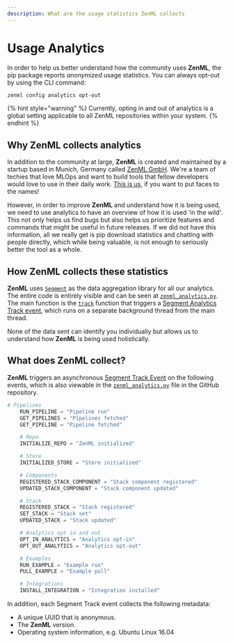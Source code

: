 ```yaml
---
description: What are the usage statistics ZenML collects
---
```


# Usage Analytics

In order to help us better understand how the community uses **ZenML**, the pip
package reports _anonymized_ usage statistics. You can always opt-out by using
the CLI command:

```bash
zenml config analytics opt-out
```

{% hint style="warning" %} Currently, opting in and out of analytics is a global
setting applicable to all ZenML repositories within your system. {% endhint %}

## Why ZenML collects analytics <a href="motivation" id="motivation"></a>

In addition to the community at large, **ZenML** is created and maintained by a
startup based in Munich, Germany called [ZenML GmbH](https://zenml.io). We're a
team of techies that love MLOps and want to build tools that fellow developers
would love to use in their daily work. [This is us](https://zenml.io/company#CompanyTeam), if
you want to put faces to the names!

However, in order to improve **ZenML** and understand how it is being used, we
need to use analytics to have an overview of how it is used 'in the wild'. This
not only helps us find bugs but also helps us prioritize features and commands
that might be useful in future releases. If we did not have this information,
all we really get is pip download statistics and chatting with people directly,
which while being valuable, is not enough to seriously better the tool as a
whole.

## How ZenML collects these statistics <a href="implementation" id="implementation"></a>

**ZenML** uses [`Segment`](https://segment.com) as the data aggregation library
for all our analytics. The entire code is entirely visible and can be seen at
[`zenml_analytics.py`](../../../src/zenml/utils/analytics_utils.py). The main
function is the [`track`](../../../src/zenml/utils/analytics_utils.py#L167) function
that triggers a
[Segment Analytics Track event](https://segment.com/docs/connections/spec/track/),
which runs on a separate background thread from the main thread.

None of the data sent can identify you individually but allows us to understand
how **ZenML** is being used holistically.

## What does ZenML collect? <a href="what" id="what"></a>

**ZenML** triggers an asynchronous
[Segment Track Event](https://segment.com/docs/connections/spec/track/) on the
following events, which is also viewable in the
[`zenml_analytics.py`](../../../src/zenml/utils/analytics_utils.py) file in the
GitHub repository.

```python
# Pipelines
    RUN_PIPELINE = "Pipeline run"
    GET_PIPELINES = "Pipelines fetched"
    GET_PIPELINE = "Pipeline fetched"

    # Repo
    INITIALIZE_REPO = "ZenML initialized"

    # Store
    INITIALIZED_STORE = "Store initialized"

    # Components
    REGISTERED_STACK_COMPONENT = "Stack component registered"
    UPDATED_STACK_COMPONENT = "Stack component updated"

    # Stack
    REGISTERED_STACK = "Stack registered"
    SET_STACK = "Stack set"
    UPDATED_STACK = "Stack updated"

    # Analytics opt in and out
    OPT_IN_ANALYTICS = "Analytics opt-in"
    OPT_OUT_ANALYTICS = "Analytics opt-out"

    # Examples
    RUN_EXAMPLE = "Example run"
    PULL_EXAMPLE = "Example pull"

    # Integrations
    INSTALL_INTEGRATION = "Integration installed"
```

In addition, each Segment Track event collects the following metadata:

- A unique UUID that is anonymous.
- The **ZenML** version.
- Operating system information, e.g. Ubuntu Linux 16.04
